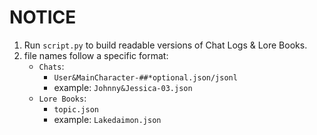 # NOTICE
1. Run `script.py` to build readable versions of Chat Logs & Lore Books.
1. file names follow a specific format:
    - `Chats`: 
        - `User&MainCharacter-##*optional.json/jsonl`
        - example: `Johnny&Jessica-03.json`
    - `Lore Books`:
        - `topic.json`
        - example: `Lakedaimon.json`